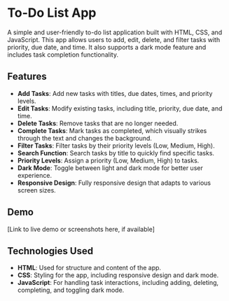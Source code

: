 # To-Do List App

A simple and user-friendly to-do list application built with HTML, CSS, and JavaScript. This app allows users to add, edit, delete, and filter tasks with priority, due date, and time. It also supports a dark mode feature and includes task completion functionality.

## Features
- **Add Tasks**: Add new tasks with titles, due dates, times, and priority levels.
- **Edit Tasks**: Modify existing tasks, including title, priority, due date, and time.
- **Delete Tasks**: Remove tasks that are no longer needed.
- **Complete Tasks**: Mark tasks as completed, which visually strikes through the text and changes the background.
- **Filter Tasks**: Filter tasks by their priority levels (Low, Medium, High).
- **Search Function**: Search tasks by title to quickly find specific tasks.
- **Priority Levels**: Assign a priority (Low, Medium, High) to tasks.
- **Dark Mode**: Toggle between light and dark mode for better user experience.
- **Responsive Design**: Fully responsive design that adapts to various screen sizes.

## Demo
[Link to live demo or screenshots here, if available]

## Technologies Used
- **HTML**: Used for structure and content of the app.
- **CSS**: Styling for the app, including responsive design and dark mode.
- **JavaScript**: For handling task interactions, including adding, deleting, completing, and toggling dark mode.
